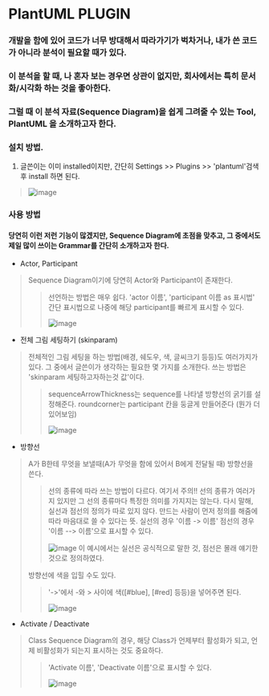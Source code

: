 # PlantUML PLUGIN
### 개발을 함에 있어 코드가 너무 방대해서 따라가기가 벅차거나, 내가 쓴 코드가 아니라 분석이 필요할 때가 있다.
### 이 분석을 할 때, 나 혼자 보는 경우면 상관이 없지만, 회사에서는 특히 문서화/시각화 하는 것을 좋아한다.
### 그럴 때 이 분석 자료(Sequence Diagram)을 쉽게 그려줄 수 있는 Tool, **PlantUML** 을 소개하고자 한다.

### 설치 방법.

1. 글쓴이는 이미 installed이지만, 간단히 Settings >> Plugins >> 'plantuml'검색 후 install 하면 된다.
> ![image](https://user-images.githubusercontent.com/49303504/154176433-e5a0aa47-664a-466e-957e-c494b17bdc43.png)

### 사용 방법

#### 당연히 이런 저런 기능이 많겠지만, Sequence Diagram에 초점을 맞추고, 그 중에서도 제일 많이 쓰이는 Grammar를 간단히 소개하고자 한다.
- Actor, Participant
> Sequence Diagram이기에 당연히 Actor와 Participant이 존재한다.
> > 선언하는 방법은 매우 쉽다. 
> > 'actor 이름', 'participant 이름 as 표시법'
> > 간단 표시법으로 나중에 해당 participant를 빠르게 표시할 수 있다.
> > 
> > ![image](https://user-images.githubusercontent.com/49303504/154177339-fb2f596f-2cce-40ba-be37-24ddf7b0d1e1.png)

- 전체 그림 세팅하기 (skinparam)
> 전체적인 그림 세팅을 하는 방법(배경, 쉐도우, 색, 글씨크기 등등)도 여러가지가 있다.
> 그 중에서 글쓴이가 생각하는 필요한 몇 가지를 소개한다. 쓰는 방법은 'skinparam 세팅하고자하는것 값'이다.
> > sequenceArrowThickness는 sequence를 나타낼 방향선의 굵기를 설정해준다.
> > roundcorner는 participant 칸을 둥글게 만들어준다 (뭔가 더 있어보임)
> > 
> > ![image](https://user-images.githubusercontent.com/49303504/154177844-fcd42ee2-597e-4500-9aba-a357994f8902.png)

- 방향선
> A가 B한테 무엇을 보낼때(A가 무엇을 함에 있어서 B에게 전달될 때) 방향선을 쓴다.
> > 선의 종류에 따라 쓰는 방법이 다르다.
> > 여기서 주의!! 선의 종류가 여러가지 있지만 그 선의 종류마다 특정한 의미를 가지지는 않는다.
> > 다시 말해, 실선과 점선의 정의가 따로 있지 않다. 만드는 사람이 먼저 정의를 해줌에 따라 마음대로 쓸 수 있다는 뜻.
> > 실선의 경우 '이름 -> 이름'
> > 점선의 경우 '이름 --> 이름'으로 표시할 수 있다.
> > 
> > ![image](https://user-images.githubusercontent.com/49303504/154178586-4d9ea93c-feb5-41e7-bedf-bc7b05d1cd1c.png)
> > 이 예시에서는 실선은 공식적으로 말한 것, 점선은 몰래 얘기한 것으로 정의하였다.
>
> 방향선에 색을 입힐 수도 있다.
> > '->'에서 -와 > 사이에 색([#blue], [#red] 등등)을 넣어주면 된다.
> > 
> > ![image](https://user-images.githubusercontent.com/49303504/154179188-df4ddc4f-897e-44a8-badf-c3f20232e7c6.png)

- Activate / Deactivate
> Class Sequence Diagram의 경우, 해당 Class가 언제부터 활성화가 되고, 언제 비활성화가 되는지 표시하는 것도 중요하다.
> > 'Activate 이름', 'Deactivate 이름'으로 표시할 수 있다.
> > 
> > ![image](https://user-images.githubusercontent.com/49303504/154178861-67feba7c-7ddd-4ea7-be0b-747de4e90f30.png)
